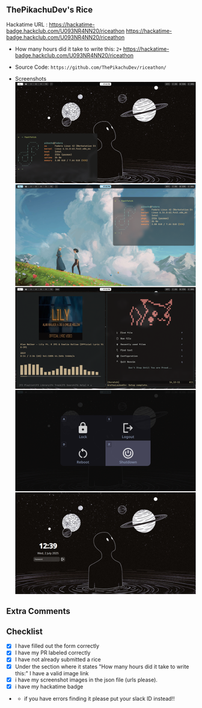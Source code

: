 ## ThePikachuDev's Rice

Hackatime URL : https://hackatime-badge.hackclub.com/U093NR4NN20/riceathon
https://hackatime-badge.hackclub.com/U093NR4NN20/riceathon

- How many hours did it take to write this: `2+`
https://hackatime-badge.hackclub.com/U093NR4NN20/riceathon

- Source Code: `https://github.com/ThePikachuDev/riceathon/`

- Screenshots
![darkScreen_fastfetch](https://github.com/ThePikachuDev/riceathon/blob/main/previews/darkScreen_fastfetch.png)
![lightScreen_fastfetch](https://github.com/ThePikachuDev/riceathon/blob/main/previews/lightScreen_fastfetch.png)
![kew_nvim](https://github.com/ThePikachuDev/riceathon/blob/main/previews/kew_nvim.png)
![Power_Menu](https://github.com/ThePikachuDev/riceathon/blob/main/previews/myOwn_Power_widget.png)
![lock_screen](https://raw.githubusercontent.com/ThePikachuDev/riceathon/refs/heads/main/previews/lock_screen.webp)
## Extra Comments


## Checklist

- [x] I have filled out the form correctly
- [x] I have my PR labeled correctly
- [x] I have not already submitted a rice
- [x] Under the section where it states "How many hours did it take to write this:" I have a valid image link
- [x] i have my screenshot images in the json file (urls please).
- [x] i have my hackatime badge
- - if you have errors finding it please put your slack ID instead!!


